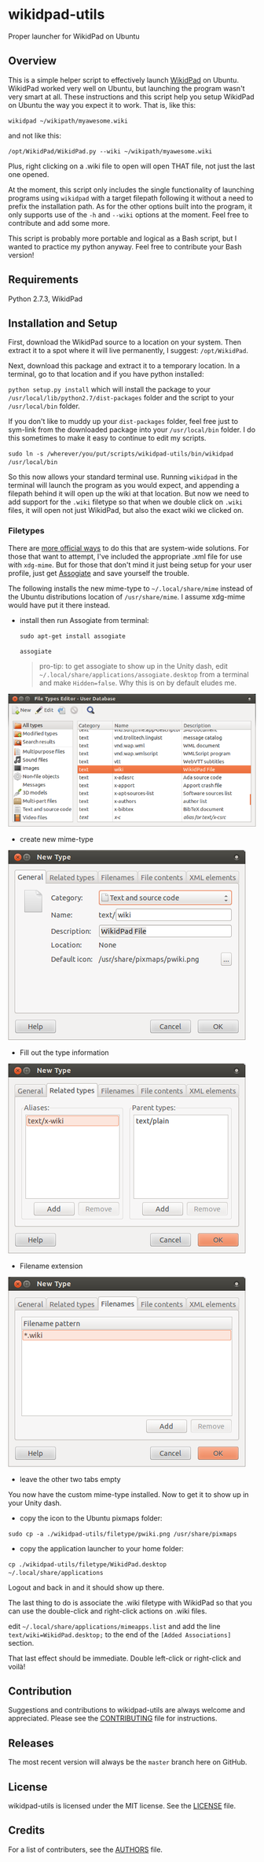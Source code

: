 # wikidpad-utils
Proper launcher for WikidPad on Ubuntu

## Overview
This is a simple helper script to effectively launch
[WikidPad](http://wikidpad.sourceforge.net) on Ubuntu. WikidPad worked very well
on Ubuntu, but launching the program wasn't very smart at all. These instructions
and this script help you setup WikidPad on Ubuntu the way you expect it to work.
That is, like this:

`wikidpad ~/wikipath/myawesome.wiki`

and not like this:

`/opt/WikidPad/WikidPad.py --wiki ~/wikipath/myawesome.wiki`

Plus, right clicking on a .wiki file to open will open THAT file, not just the
last one opened.

At the moment, this script only includes the single functionality of launching
programs using `wikidpad` with a target filepath following it without a need to
prefix the installation path. As for the other options built into the program,
it only supports use of the `-h` and `--wiki` options at the moment. Feel free
to contribute and add some more.

This script is probably more portable and logical as a Bash script, but I wanted
to practice my python anyway. Feel free to contribute your Bash version!

## Requirements
Python 2.7.3, WikidPad

## Installation and Setup
First, download the WikidPad source to a location on your system. Then extract
it to a spot where it will live permanently, I suggest: `/opt/WikidPad`.

Next, download this package and extract it to a temporary location. In a
terminal, go to that location and if you have python installed:

`python setup.py install` which will install the package to your
`/usr/local/lib/python2.7/dist-packages` folder and the script to your
`/usr/local/bin` folder.

If you don't like to muddy up your `dist-packages`
folder, feel free just to sym-link from the downloaded package into your
`/usr/local/bin` folder. I do this sometimes to make it easy to continue to edit
my scripts.

`sudo ln -s /wherever/you/put/scripts/wikidpad-utils/bin/wikidpad /usr/local/bin`

So this now allows your standard terminal use. Running `wikidpad` in the
terminal will launch the program as you would expect, and appending a filepath
behind it will open up the wiki at that location. But now we need to add
support for the `.wiki` filetype so that when we double click on `.wiki` files, it
will open not just WikidPad, but also the exact wiki we clicked on.

### Filetypes
There are [more official
ways](http://stackoverflow.com/questions/2060284/how-to-use-the-xdg-mime-command)
to do this that are system-wide solutions. For those that want to attempt, I've
included the appropriate .xml file for use with `xdg-mime`. But for those that
don't mind it just being setup for your user profile, just get
[Assogiate](https://launchpad.net/ubuntu/+source/assogiate) and save yourself
the trouble.

The following installs the new mime-type to `~/.local/share/mime` instead of the
Ubuntu distributions location of `/usr/share/mime`. I assume xdg-mime would have
put it there instead.

* install then run Assogiate from terminal:

    `sudo apt-get install assogiate`

    `assogiate`

    > pro-tip: to get assogiate to show up in the Unity dash, edit
    > `~/.local/share/applications/assogiate.desktop` from a terminal and make
    > `Hidden=false`. Why this is on by default eludes me.

![Image](static/Assogiate-01.png)

* create new mime-type

![Image](static/Assogiate-02.png)

* Fill out the type information

![Image](static/Assogiate-03.png)

* Filename extension

![Image](static/Assogiate-04.png)

* leave the other two tabs empty

You now have the custom mime-type installed. Now to get it to show up in your
Unity dash.

* copy the icon to the Ubuntu pixmaps folder:

`sudo cp -a ./wikidpad-utils/filetype/pwiki.png /usr/share/pixmaps`

* copy the application launcher to your home folder:

`cp ./wikidpad-utils/filetype/WikidPad.desktop ~/.local/share/applications`

Logout and back in and it should show up there.

The last thing to do is associate the .wiki filetype with WikidPad so that you
can use the double-click and right-click actions on .wiki files.

edit `~/.local/share/applications/mimeapps.list` and add the line
`text/wiki=WikidPad.desktop;` to the end of the `[Added Associations]` section.

That last effect should be immediate. Double left-click or right-click and
voilà!

## Contribution
Suggestions and contributions to wikidpad-utils are always welcome and
appreciated.  Please see the [CONTRIBUTING](CONTRIBUTING.MD) file for
instructions.

## Releases
The most recent version will always be the `master` branch here on GitHub.

## License
wikidpad-utils is licensed under the MIT license. See the
[LICENSE](LICENSE-MIT) file.

## Credits
For a list of contributers, see the [AUTHORS](AUTHORS.md) file.
